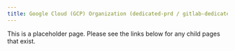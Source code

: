 ```yaml
---
title: Google Cloud (GCP) Organization (dedicated-prd / gitlab-dedicated.com)
---
```


This is a placeholder page. Please see the links below for any child pages that exist.
